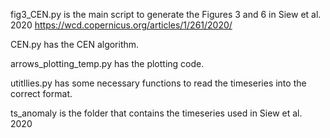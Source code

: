 fig3_CEN.py is the main script to generate the Figures 3 and 6 in Siew et al. 2020
https://wcd.copernicus.org/articles/1/261/2020/

CEN.py has the CEN algorithm.

arrows_plotting_temp.py has the plotting code.

utitllies.py has some necessary functions to read the timeseries into the correct format.

ts_anomaly is the folder that contains the timeseries used in Siew et al. 2020
